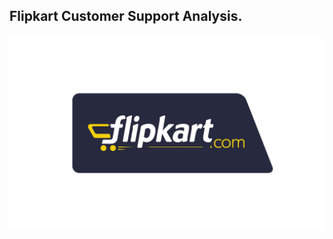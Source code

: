 ## Flipkart Customer Support Analysis.
![](https://github.com/Rishabh45/Flipkart_Customer_Support_Analysis_EDA/blob/main/flipkart_logo.png)
